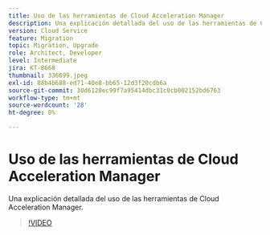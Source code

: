 ```yaml
---
title: Uso de las herramientas de Cloud Acceleration Manager
description: Una explicación detallada del uso de las herramientas de Cloud Acceleration Manager.
version: Cloud Service
feature: Migration
topic: Migration, Upgrade
role: Architect, Developer
level: Intermediate
jira: KT-8668
thumbnail: 336699.jpeg
exl-id: 88b4b688-ed71-40e8-bb65-12d3f20cdb6a
source-git-commit: 30d6120ec99f7a95414dbc31c0cb002152bd6763
workflow-type: tm+mt
source-wordcount: '28'
ht-degree: 0%

---
```


# Uso de las herramientas de Cloud Acceleration Manager

Una explicación detallada del uso de las herramientas de Cloud Acceleration Manager.

>[!VIDEO](https://video.tv.adobe.com/v/336699?quality=12&learn=on)
